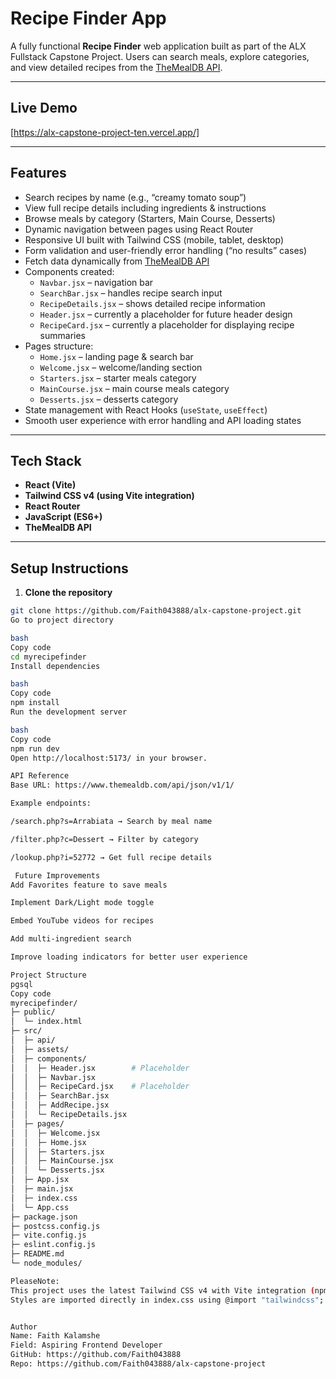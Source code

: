 # Recipe Finder App

A fully functional **Recipe Finder** web application built as part of the ALX Fullstack Capstone Project. Users can search meals, explore categories, and view detailed recipes from the [TheMealDB API](https://www.themealdb.com/api.php).

---

## Live Demo

[https://alx-capstone-project-ten.vercel.app/]

---

## Features

- Search recipes by name (e.g., “creamy tomato soup”)  
- View full recipe details including ingredients & instructions  
- Browse meals by category (Starters, Main Course, Desserts)  
- Dynamic navigation between pages using React Router  
- Responsive UI built with Tailwind CSS (mobile, tablet, desktop)  
- Form validation and user-friendly error handling (“no results” cases)  
- Fetch data dynamically from [TheMealDB API](https://www.themealdb.com/api.php)  
- Components created:  
  - `Navbar.jsx` – navigation bar  
  - `SearchBar.jsx` – handles recipe search input    
  - `RecipeDetails.jsx` – shows detailed recipe information  
  - `Header.jsx` – currently a placeholder for future header design  
  - `RecipeCard.jsx` – currently a placeholder for displaying recipe summaries  
- Pages structure:  
  - `Home.jsx` – landing page & search bar  
  - `Welcome.jsx` – welcome/landing section  
  - `Starters.jsx` – starter meals category  
  - `MainCourse.jsx` – main course meals category  
  - `Desserts.jsx` – desserts category  
- State management with React Hooks (`useState`, `useEffect`)  
- Smooth user experience with error handling and API loading states  

---

## Tech Stack

- **React (Vite)**  
- **Tailwind CSS v4 (using Vite integration)** 
- **React Router**  
- **JavaScript (ES6+)**  
- **TheMealDB API**  

---

## Setup Instructions

1. **Clone the repository**
```bash
git clone https://github.com/Faith043888/alx-capstone-project.git
Go to project directory

bash
Copy code
cd myrecipefinder
Install dependencies

bash
Copy code
npm install
Run the development server

bash
Copy code
npm run dev
Open http://localhost:5173/ in your browser.

API Reference
Base URL: https://www.themealdb.com/api/json/v1/1/

Example endpoints:

/search.php?s=Arrabiata → Search by meal name

/filter.php?c=Dessert → Filter by category

/lookup.php?i=52772 → Get full recipe details

 Future Improvements
Add Favorites feature to save meals

Implement Dark/Light mode toggle

Embed YouTube videos for recipes

Add multi-ingredient search

Improve loading indicators for better user experience

Project Structure
pgsql
Copy code
myrecipefinder/
├─ public/
│  └─ index.html
├─ src/
│  ├─ api/             
│  ├─ assets/           
│  ├─ components/
│  │  ├─ Header.jsx        # Placeholder
│  │  ├─ Navbar.jsx
│  │  ├─ RecipeCard.jsx    # Placeholder
│  │  ├─ SearchBar.jsx
│  │  ├─ AddRecipe.jsx
│  │  └─ RecipeDetails.jsx
│  ├─ pages/
│  │  ├─ Welcome.jsx
│  │  ├─ Home.jsx
│  │  ├─ Starters.jsx
│  │  ├─ MainCourse.jsx
│  │  └─ Desserts.jsx
│  ├─ App.jsx
│  ├─ main.jsx
│  ├─ index.css
│  └─ App.css
├─ package.json
├─ postcss.config.js
├─ vite.config.js
├─ eslint.config.js
├─ README.md
└─ node_modules/

PleaseNote:
This project uses the latest Tailwind CSS v4 with Vite integration (npm install tailwindcss/vite).
Styles are imported directly in index.css using @import "tailwindcss";.


Author
Name: Faith Kalamshe
Field: Aspiring Frontend Developer
GitHub: https://github.com/Faith043888
Repo: https://github.com/Faith043888/alx-capstone-project